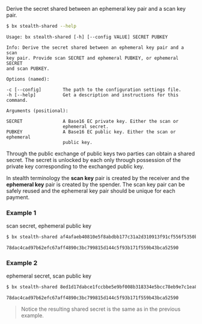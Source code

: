 Derive the secret shared between an ephemeral key pair and a scan key pair.
```sh
$ bx stealth-shared --help
```
```
Usage: bx stealth-shared [-h] [--config VALUE] SECRET PUBKEY             

Info: Derive the secret shared between an ephemeral key pair and a scan  
key pair. Provide scan SECRET and ephemeral PUBKEY, or ephemeral SECRET  
and scan PUBKEY.                                                         

Options (named):

-c [--config]        The path to the configuration settings file.        
-h [--help]          Get a description and instructions for this command.

Arguments (positional):

SECRET               A Base16 EC private key. Either the scan or         
                     ephemeral secret.                                   
PUBKEY               A Base16 EC public key. Either the scan or ephemeral
                     public key. 
```
Through the public exchange of public keys two parties can obtain a shared secret. The secret is unlocked by each only through possession of the private key corresponding to the exchanged public key.

In stealth terminology the **scan key** pair is created by the receiver and the **ephemeral key** pair is created by the spender. The scan key pair can be safely reused and the ephemeral key pair should be unique for each payment.
### Example 1
scan secret, ephemeral public key
```sh
$ bx stealth-shared af4afaeb40810e5f8abdbb177c31a2d310913f91cf556f5350bca10cbfe8b9ec 0247140d2811498679fe9a0467a75ac7aa581476c102d27377bc0232635af8ad36
```
```
78dac4cad97b62efc67aff4890c3bc799815d144c5f93b171f559b43bca52590
```
### Example 2
ephemeral secret, scan public key
```sh
$ bx stealth-shared 8ed1d17dabce1fccbbe5e9bf008b318334e5bcc78eb9e7c1ea850b7eb0ddb9c8 031bab84e687e36514eeaf5a017c30d32c1f59dd4ea6629da7970ca374513dd006
```
```
78dac4cad97b62efc67aff4890c3bc799815d144c5f93b171f559b43bca52590
```

> Notice the resulting shared secret is the same as in the previous example.